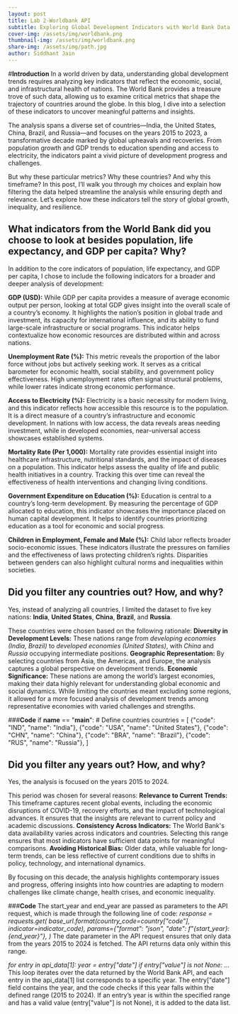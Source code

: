```yaml
---
layout: post
title: Lab 2-Worldbank API
subtitle: Exploring Global Development Indicators with World Bank Data
cover-img: /assets/img/worldbank.png
thumbnail-img: /assets/img/worldbank.png
share-img: /assets/img/path.jpg 
author: Siddhant Jain
---
```


#**Introduction**
In a world driven by data, understanding global development trends requires analyzing key indicators that reflect the economic, social, and infrastructural health of nations. The World Bank provides a treasure trove of such data, allowing us to examine critical metrics that shape the trajectory of countries around the globe. In this blog, I dive into a selection of these indicators to uncover meaningful patterns and insights.  

The analysis spans a diverse set of countries—India, the United States, China, Brazil, and Russia—and focuses on the years 2015 to 2023, a transformative decade marked by global upheavals and recoveries. From population growth and GDP trends to education spending and access to electricity, the indicators paint a vivid picture of development progress and challenges.  

But why these particular metrics? Why these countries? And why this timeframe? In this post, I’ll walk you through my choices and explain how filtering the data helped streamline the analysis while ensuring depth and relevance. Let’s explore how these indicators tell the story of global growth, inequality, and resilience.



## **What indicators from the World Bank did you choose to look at besides population, life expectancy, and GDP per capita? Why?**

In addition to the core indicators of population, life expectancy, and GDP per capita, I chose to include the following indicators for a broader and deeper analysis of development:

**GDP (USD):**
While GDP per capita provides a measure of average economic output per person, looking at total GDP gives insight into the overall scale of a country’s economy. It highlights the nation’s position in global trade and investment, its capacity for international influence, and its ability to fund large-scale infrastructure or social programs. This indicator helps contextualize how economic resources are distributed within and across nations.

**Unemployment Rate (%):**
This metric reveals the proportion of the labor force without jobs but actively seeking work. It serves as a critical barometer for economic health, social stability, and government policy effectiveness. High unemployment rates often signal structural problems, while lower rates indicate strong economic performance.

**Access to Electricity (%):**
Electricity is a basic necessity for modern living, and this indicator reflects how accessible this resource is to the population. It is a direct measure of a country’s infrastructure and economic development. In nations with low access, the data reveals areas needing investment, while in developed economies, near-universal access showcases established systems.

**Mortality Rate (Per 1,000):**
Mortality rate provides essential insight into healthcare infrastructure, nutritional standards, and the impact of diseases on a population. This indicator helps assess the quality of life and public health initiatives in a country. Tracking this over time can reveal the effectiveness of health interventions and changing living conditions.

**Government Expenditure on Education (%):**
Education is central to a country’s long-term development. By measuring the percentage of GDP allocated to education, this indicator showcases the importance placed on human capital development. It helps to identify countries prioritizing education as a tool for economic and social progress.

**Children in Employment, Female and Male (%):**
Child labor reflects broader socio-economic issues. These indicators illustrate the pressures on families and the effectiveness of laws protecting children’s rights. Disparities between genders can also highlight cultural norms and inequalities within societies.


## **Did you filter any countries out? How, and why?**
Yes, instead of analyzing all countries, I limited the dataset to five key nations: **India**, **United States**, **China**, **Brazil**, and **Russia**. 

These countries were chosen based on the following rationale:
**Diversity in Development Levels:** These nations range from *developing economies (India, Brazil)* to *developed economies (United States)*, with *China* and *Russia* occupying intermediate positions.
**Geographic Representation:** By selecting countries from Asia, the Americas, and Europe, the analysis captures a global perspective on development trends.
**Economic Significance:** These nations are among the world’s largest economies, making their data highly relevant for understanding global economic and social dynamics.
While limiting the countries meant excluding some regions, it allowed for a more focused analysis of development trends among representative economies with varied challenges and strengths.

###**Code**
  if __name__ == "__main__":
      # Define countries
      countries = [
  {"code": "IND", "name": "India"},
  {"code": "USA", "name": "United States"},
  {"code": "CHN", "name": "China"},
  {"code": "BRA", "name": "Brazil"},
  {"code": "RUS", "name": "Russia"},
  ]


## **Did you filter any years out? How, and why?**
Yes, the analysis is focused on the years 2015 to 2024. 

This period was chosen for several reasons:
**Relevance to Current Trends:** This timeframe captures recent global events, including the economic disruptions of COVID-19, recovery efforts, and the impact of technological advances. It ensures that the insights are relevant to current policy and academic discussions.
**Consistency Across Indicators:** The World Bank's data availability varies across indicators and countries. Selecting this range ensures that most indicators have sufficient data points for meaningful comparisons.
**Avoiding Historical Bias:** Older data, while valuable for long-term trends, can be less reflective of current conditions due to shifts in policy, technology, and international dynamics.

By focusing on this decade, the analysis highlights contemporary issues and progress, offering insights into how countries are adapting to modern challenges like climate change, health crises, and economic inequality.

###**Code**
The start_year and end_year are passed as parameters to the API request, which is made through the following line of code:
*response = requests.get(
    base_url.format(country_code=country["code"], indicator=indicator_code),
    params={"format": "json", "date": f"{start_year}:{end_year}"},
)*
The date parameter in the API request ensures that only data from the years 2015 to 2024 is fetched. The API returns data only within this range.

*for entry in api_data[1]:
    year = entry["date"]
    if entry["value"] is not None:
        ...*
This loop iterates over the data returned by the World Bank API, and each entry in the api_data[1] list corresponds to a specific year. The entry["date"] field contains the year, and the code checks if this year falls within the defined range (2015 to 2024). If an entry’s year is within the specified range and has a valid value (entry["value"] is not None), it is added to the data list.




